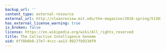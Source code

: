 ```yaml
---
backup_url: ''
content_type: external-resource
external_url: http://sloanreview.mit.edu/the-magazine/2010-spring/51303/the-collective-intelligence-genome/
has_external_license_warning: true
is_broken: false
license: https://en.wikipedia.org/wiki/All_rights_reserved
title: The Collective Intelligence Genome
uid: 6ff8b6b8-27e7-4ccc-aa13-9927fb923df9
---
```

